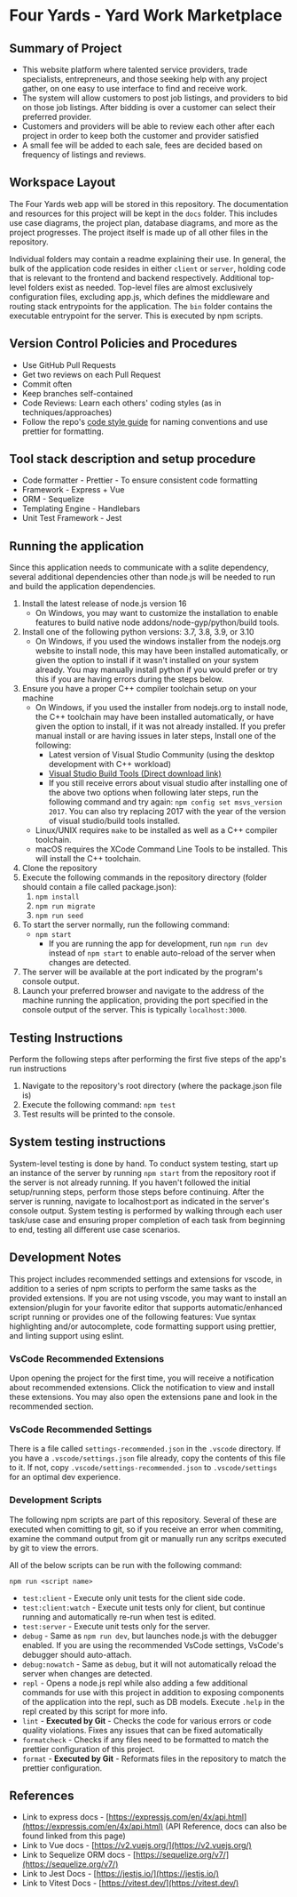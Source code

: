 # Four Yards - Yard Work Marketplace

## Summary of Project

- This website platform where talented service providers, trade specialists, entrepreneurs, and those seeking help with any project gather, on one easy to use interface to find and receive work.
- The system will allow customers to post job listings, and providers to bid on those job listings. After bidding is over a customer can select their preferred provider.
- Customers and providers will be able to review each other after each project in order to keep both the customer and provider satisfied
- A small fee will be added to each sale, fees are decided based on frequency of listings and reviews.

## Workspace Layout

The Four Yards web app will be stored in this repository.
The documentation and resources for this project will be kept in the `docs` folder. This includes use case diagrams, the project plan, database diagrams, and more as the
project progresses.
The project itself is made up of all other files in the repository.

Individual folders may contain a readme explaining their use. In general, the bulk of the application code resides in either `client` or `server`, holding code that is relevant to the frontend and backend respectively. Additional top-level folders exist as needed. Top-level files are almost exclusively configuration files, excluding app.js, which defines the middleware and routing stack entrypoints for the application. The `bin` folder contains the executable entrypoint for the server. This is executed by npm scripts.

## Version Control Policies and Procedures

- Use GitHub Pull Requests
- Get two reviews on each Pull Request
- Commit often
- Keep branches self-contained
- Code Reviews: Learn each others&#39; coding styles (as in techniques/approaches)
- Follow the repo's [code style guide](docs/CodeStyle.md) for naming conventions and use prettier for formatting.

## Tool stack description and setup procedure

- Code formatter - Prettier - To ensure consistent code formatting
- Framework - Express + Vue
- ORM - Sequelize
- Templating Engine - Handlebars
- Unit Test Framework - Jest

## Running the application

Since this application needs to communicate with a sqlite dependency, several additional dependencies other than node.js
will be needed to run and build the application dependencies.

1. Install the latest release of node.js version 16
   - On Windows, you may want to customize the installation to enable features to build native node addons/node-gyp/python/build tools.
2. Install one of the following python versions: 3.7, 3.8, 3.9, or 3.10
   - On Windows, if you used the windows installer from the nodejs.org website to install node, this may have been installed automatically, or given the option to install if it wasn't installed on your system already. You may manually install python if you would prefer or try this if you are having errors during the steps below.
3. Ensure you have a proper C++ compiler toolchain setup on your machine
   - On Windows, if you used the installer from nodejs.org to install node, the C++ toolchain may have been installed automatically, or have given the option to install, if it was not already installed. If you prefer manual install or are having issues in later steps, Install one of the following:
     - Latest version of Visual Studio Community (using the desktop development with C++ workload)
     - [Visual Studio Build Tools (Direct download link)](https://download.visualstudio.microsoft.com/download/pr/4dfffe3f-2a7e-4dea-922b-62d4beca5e36/e10c2bfb0e7b0358c24bd0df951f3d81897f309a0642a199b93f248db303263c/vs_BuildTools.exe)
     - If you still receive errors about visual studio after installing one of the above two options when following later steps, run the following command and try again: `npm config set msvs_version 2017`. You can also try replacing 2017 with the year of the version of visual studio/build tools installed.
   - Linux/UNIX requires `make` to be installed as well as a C++ compiler toolchain.
   - macOS requires the XCode Command Line Tools to be installed. This will install the C++ toolchain.
4. Clone the repository
5. Execute the following commands in the repository directory (folder should contain a file called package.json):
   1. `npm install`
   2. `npm run migrate`
   3. `npm run seed`
6. To start the server normally, run the following command:
   - `npm start`
     - If you are running the app for development, run `npm run dev` instead of `npm start` to enable auto-reload of the server when changes are detected.
7. The server will be available at the port indicated by the program&#39;s console output.
8. Launch your preferred browser and navigate to the address of the machine running the application, providing the port specified in the console output of the server. This is typically `localhost:3000`.

## Testing Instructions

Perform the following steps after performing the first five steps of the app's run instructions

1. Navigate to the repository&#39;s root directory (where the package.json file is)
2. Execute the following command: `npm test`
3. Test results will be printed to the console.

## System testing instructions

System-level testing is done by hand. To conduct system testing, start up an instance of the server by running `npm start` from the repository root if the server is not already running. If you haven&#39;t followed the initial setup/running steps, perform those steps before continuing. After the server is running, navigate to localhost:port as indicated in the server&#39;s console output. System testing is performed by walking through each user task/use case and ensuring proper completion of each task from beginning to end, testing all different use case scenarios.

## Development Notes

This project includes recommended settings and extensions for vscode, in addition to a series of npm scripts to perform the same tasks as the provided extensions. If you are not using vscode, you may want to install an extension/plugin for your favorite editor that supports automatic/enhanced script running or provides one of the following features: Vue syntax highlighting and/or autocomplete, code formatting support using prettier, and linting support using eslint.

### VsCode Recommended Extensions

Upon opening the project for the first time, you will receive a notification about recommended extensions. Click the notification to view and install these extensions. You may also open the extensions pane and look in the recommended section.

### VsCode Recommended Settings

There is a file called `settings-recommended.json` in the `.vscode` directory. If you have a `.vscode/settings.json` file already, copy the contents of this file to it. If not, copy `.vscode/settings-recommended.json` to `.vscode/settings` for an optimal dev experience.

### Development Scripts

The following npm scripts are part of this repository. Several of these are executed when comitting to git, so if you receive an error when commiting, examine the command output from git or manually run any scritps executed by git to view the errors.

All of the below scripts can be run with the following command:

```
npm run <script name>
```

- `test:client` - Execute only unit tests for the client side code.
- `test:client:watch` - Execute unit tests only for client, but continue running and automatically re-run when test is edited.
- `test:server` - Execute unit tests only for the server.
- `debug` - Same as `npm run dev`, but launches node.js with the debugger enabled. If you are using the recommended VsCode settings, VsCode's debugger should auto-attach.
- `debug:nowatch` - Same as `debug`, but it will not automatically reload the server when changes are detected.
- `repl` - Opens a node.js repl while also adding a few additional commands for use with this project in addition to exposing components of the application into the repl, such as DB models. Execute `.help` in the repl created by this script for more info.
- `lint` - **Executed by Git** - Checks the code for various errors or code quality violations. Fixes any issues that can be fixed automatically
- `formatcheck` - Checks if any files need to be formatted to match the prettier configuration of this project.
- `format` - **Executed by Git** - Reformats files in the repository to match the prettier configuration.

## References

- Link to express docs - [https://expressjs.com/en/4x/api.html](https://expressjs.com/en/4x/api.html) (API Reference, docs can also be found linked from this page)
- Link to Vue docs - [https://v2.vuejs.org/](https://v2.vuejs.org/)
- Link to Sequelize ORM docs - [https://sequelize.org/v7/](https://sequelize.org/v7/)
- Link to Jest Docs - [https://jestjs.io/](https://jestjs.io/)
- Link to Vitest Docs - [https://vitest.dev/](https://vitest.dev/)
